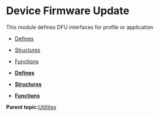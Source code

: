 # Device Firmware Update

This module defines DFU interfaces for profile or application

-   [Defines](GUID-3FFCFF65-A6F1-4599-B34E-CAF44D7E9054.md)
-   [Structures](GUID-AF928E17-DE4E-4DC7-916B-DA0213A603CF.md)
-   [Functions](GUID-B1BD071D-9DA2-4C1B-8D22-E7909F11135C.md)

-   **[Defines](GUID-3FFCFF65-A6F1-4599-B34E-CAF44D7E9054.md)**  

-   **[Structures](GUID-AF928E17-DE4E-4DC7-916B-DA0213A603CF.md)**  

-   **[Functions](GUID-B1BD071D-9DA2-4C1B-8D22-E7909F11135C.md)**  


**Parent topic:**[Utilities](GUID-C97C1B2B-9414-432A-9BD7-11C488BA4F65.md)

